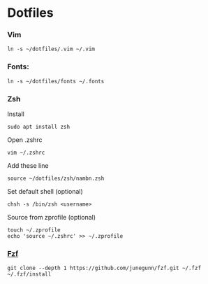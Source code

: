 # Dotfiles

### Vim

    ln -s ~/dotfiles/.vim ~/.vim

### Fonts:

    ln -s ~/dotfiles/fonts ~/.fonts

### Zsh

Install

    sudo apt install zsh

Open .zshrc

    vim ~/.zshrc

Add these line

    source ~/dotfiles/zsh/nambn.zsh

Set default shell (optional)

    chsh -s /bin/zsh <username>

Source from zprofile (optional)

    touch ~/.zprofile
    echo 'source ~/.zshrc' >> ~/.zprofile

### [Fzf](https://github.com/junegunn/fzf)

    git clone --depth 1 https://github.com/junegunn/fzf.git ~/.fzf
    ~/.fzf/install
